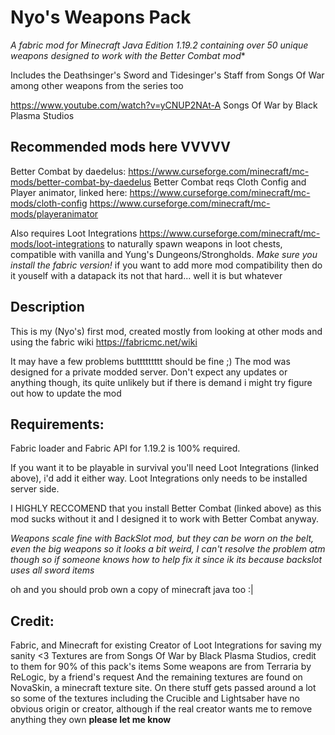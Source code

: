 # Nyo's Weapons Pack

**A fabric mod for Minecraft Java Edition 1.19.2 containing over 50 unique* weapons designed to work with the Better Combat mod**

Includes the Deathsinger's Sword and Tidesinger's Staff from Songs Of War among other weapons from the series too

https://www.youtube.com/watch?v=yCNUP2NAt-A Songs Of War by Black Plasma Studios


## Recommended mods here VVVVV

Better Combat by daedelus: https://www.curseforge.com/minecraft/mc-mods/better-combat-by-daedelus
Better Combat reqs Cloth Config and Player animator, linked here: https://www.curseforge.com/minecraft/mc-mods/cloth-config https://www.curseforge.com/minecraft/mc-mods/playeranimator

Also requires Loot Integrations https://www.curseforge.com/minecraft/mc-mods/loot-integrations to naturally spawn weapons in loot chests, compatible with vanilla and Yung's Dungeons/Strongholds. _Make sure you install the fabric version!_
 if you want to add more mod compatibility then do it youself with a datapack its not that hard... well it is but whatever


## Description

This is my (Nyo's) first mod, created mostly from looking at other mods and using the fabric wiki https://fabricmc.net/wiki

It may have a few problems buttttttttt should be fine ;)
The mod was designed for a private modded server.
Don't expect any updates or anything though, its quite unlikely but if there is demand i might try figure out how to update the mod


## Requirements:

Fabric loader and Fabric API for 1.19.2 is 100% required.

If you want it to be playable in survival you'll need Loot Integrations (linked above), i'd add it either way. Loot Integrations only needs to be installed server side.

I HIGHLY RECCOMEND that you install Better Combat (linked above) as this
mod sucks without it and I designed it to work with Better Combat anyway.

_Weapons scale fine with BackSlot mod, but they can be worn on the belt, even the big weapons so it looks a bit weird, I can't resolve the problem atm though so if someone knows how to help fix it since ik its because backslot uses all sword items_

oh and you should prob own a copy of minecraft java too :|


## Credit:

Fabric, and Minecraft for existing
Creator of Loot Integrations for saving my sanity <3
Textures are from Songs Of War by Black Plasma Studios, credit to them for 90% of this pack's items
Some weapons are from Terraria by ReLogic, by a friend's request
And the remaining textures are found on NovaSkin, a minecraft texture site. On there stuff gets passed around a lot
so some of the textures including the Crucible and Lightsaber have no obvious origin or creator, although if the real creator wants me to remove anything they own **please let me know**
